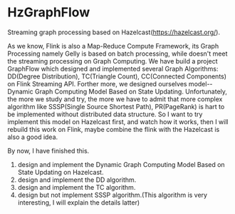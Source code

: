 # HzGraphFlow
Streaming graph processing based on Hazelcast(https://hazelcast.org/).

As we know, Flink is also a Map-Reduce Compute Framework, its Graph Processing namely Gelly is based on batch processing, while doesn't meet the streaming processing on Graph Computing. We have build a project GraphFlow which designed and implemented several Graph Algorithms: DD(Degree Distribution), TC(Triangle Count), CC(Connected Components) on Flink Streaming API. Forther more, we designed ourselves model--Dynamic Graph Computing Model Based on State Updating. Unfortunately, the more we study and try, the more we have to admit that more complex algorithm like SSSP(Single Source Shortest Path), PR(PageRank) is hart to be implemented without distributed data structure. So I want to try implement this model on Hazelcast first, and watch how it works, then I will rebuild this work on Flink, maybe combine the flink with the Hazelcast is also a good idea.

By now, I have finished this.
1. design and implement the Dynamic Graph Computing Model Based on State Updating on Hazelcast.
2. design and implement the DD algorithm.
3. design and implement the TC algorithm.
4. design but not implement SSSP algorithm.(This algorithm is very interesting, I will explain the details latter)
